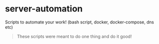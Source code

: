 # server-automation
Scripts to automate your work! (bash script, docker, docker-compose, dns etc)

> These scripts were meant to do one thing and do it good!

